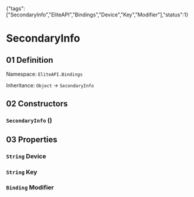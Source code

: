 {"tags":["SecondaryInfo","EliteAPI","Bindings","Device","Key","Modifier"],"status":1}

# SecondaryInfo

## 01 Definition

Namespace: `EliteAPI.Bindings`

Inheritance: `Object` → `SecondaryInfo`

## 02 Constructors

### `SecondaryInfo` ()

## 03 Properties

### `String` Device

### `String` Key

### `Binding` Modifier


